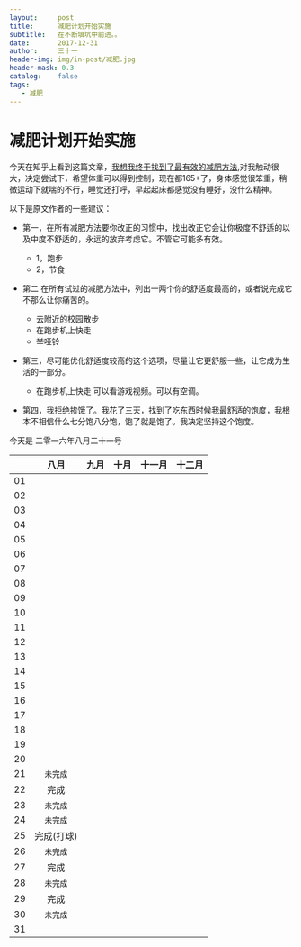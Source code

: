 ```yaml
---
layout:     post
title:      减肥计划开始实施
subtitle:   在不断填坑中前进。。
date:       2017-12-31
author:     三十一
header-img: img/in-post/减肥.jpg
header-mask: 0.3
catalog:    false
tags:
   - 减肥
---
```


# 减肥计划开始实施

今天在知乎上看到这篇文章，[我想我终于找到了最有效的减肥方法](https://zhuanlan.zhihu.com/p/24107946),对我触动很大，决定尝试下，希望体重可以得到控制，现在都165+了，身体感觉很笨重，稍微运动下就喘的不行，睡觉还打呼，早起起床都感觉没有睡好，没什么精神。

以下是原文作者的一些建议：

* 第一，在所有减肥方法要你改正的习惯中，找出改正它会让你极度不舒适的以及中度不舒适的，永远的放弃考虑它。不管它可能多有效。
    - 1，跑步
    - 2，节食

* 第二 在所有试过的减肥方法中，列出一两个你的舒适度最高的，或者说完成它不那么让你痛苦的。
    
    - 去附近的校园散步
    - 在跑步机上快走
    - 举哑铃

* 第三，尽可能优化舒适度较高的这个选项，尽量让它更舒服一些，让它成为生活的一部分。
    - 在跑步机上快走 可以看游戏视频。可以有空调。

* 第四，我拒绝挨饿了。我花了三天，找到了吃东西时候我最舒适的饱度，我根本不相信什么七分饱八分饱，饱了就是饱了。我决定坚持这个饱度。

今天是 二零一六年八月二十一号


|  | 八月 | 九月 | 十月 | 十一月 | 十二月 |
| --- | :-: | :-: | :-: | :-: | :-: |
| 01 |  |  |  |  |  |
| 02 |  |  |  |  |  |
| 03 |  |  |  |  |  |
| 04 |  |  |  |  |  |
| 05 |  |  |  |  |  |
| 06 |  |  |  |  |  |
| 07 |  |  |  |  |  |
| 08 |  |  |  |  |  |
| 09 |  |  |  |  |  |
| 10 |  |  |  |  |  |
| 11 |  |  |  |  |  |
| 12 |  |  |  |  |  |
| 13 |  |  |  |  |  |
| 14 |  |  |  |  |  |
| 15 |  |  |  |  |  |
| 16 |  |  |  |  |  |
| 17 |  |  |  |  |  |
| 18 |  |  |  |  |  |
| 19 |  |  |  |  |  |
| 20 |  |  |  |  |  |
| 21 | `未完成` |  |  |  |  |
| 22 | 完成 |  |  |  |  |
| 23 | `未完成` |  |  |  |  |
| 24 | `未完成` |  |  |  |  |
| 25 | 完成(打球)|  |  |  |  |
| 26 |  `未完成`|  |  |  |  |
| 27 |  完成|  |  |  |  |
| 28 | `未完成` |  |  |  |  |
| 29 | 完成 |  |  |  |  |
| 30 | `未完成` |  |  |  |  |
| 31 |  |  |  |  |  |






